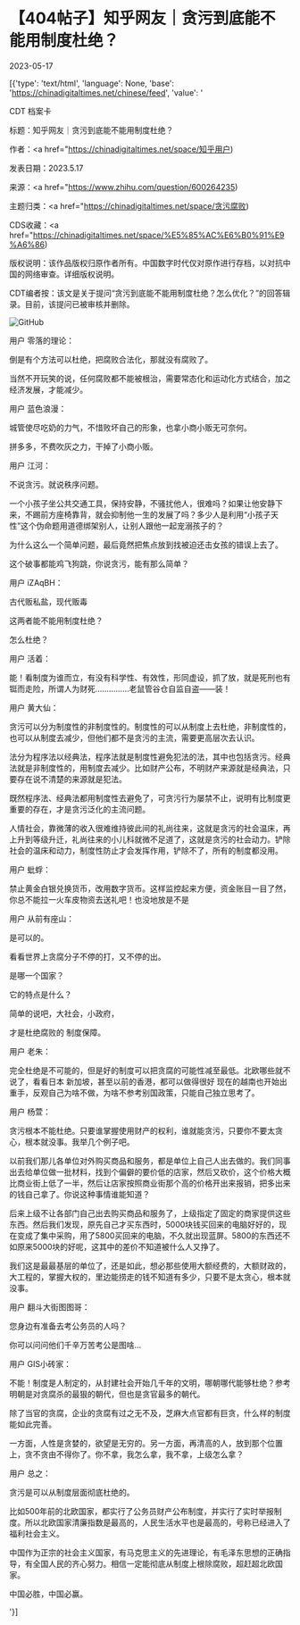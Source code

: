 # 【404帖子】知乎网友｜贪污到底能不能用制度杜绝？

2023-05-17

[{'type': 'text/html', 'language': None, 'base': 'https://chinadigitaltimes.net/chinese/feed', 'value': '

CDT 档案卡

标题：知乎网友｜贪污到底能不能用制度杜绝？

作者：<a href="https://chinadigitaltimes.net/space/知乎用户)

发表日期：2023.5.17

来源：<a href="https://www.zhihu.com/question/600264235)

主题归类：<a href="https://chinadigitaltimes.net/space/贪污腐败)

CDS收藏：<a href="https://chinadigitaltimes.net/space/%E5%85%AC%E6%B0%91%E9%A6%86)

版权说明：该作品版权归原作者所有。中国数字时代仅对原作进行存档，以对抗中国的网络审查。详细版权说明。





CDT编者按：该文是关于提问“贪污到底能不能用制度杜绝？怎么优化？”的回答辑录。目前，该提问已被审核并删除。

![GitHub](https://chinadigitaltimes.net/chinese/files/2023/05/23.png)



用户 零落的理论：

倒是有个方法可以杜绝，把腐败合法化，那就没有腐败了。

当然不开玩笑的说，任何腐败都不能被根治，需要常态化和运动化方式结合，加之经济发展，才能减少。







用户 蓝色浪漫：

城管使尽吃奶的力气，不惜败坏自己的形象，也拿小商小贩无可奈何。

拼多多，不费吹灰之力，干掉了小商小贩。







用户 江河：

不说贪污。就说秩序问题。

一个小孩子坐公共交通工具，保持安静，不骚扰他人，很难吗？如果让他安静下来，不踢前方座椅靠背，就会抑制他一生的发展了吗？多少人是利用“小孩子天性”这个伪命题用道德绑架别人，让别人跟他一起宠溺孩子的？

为什么这么一个简单问题，最后竟然把焦点放到找被迫还击女孩的错误上去了。

这个破事都能鸡飞狗跳，你说贪污，能有那么简单？







用户 iZAqBH：

古代贩私盐，现代贩毒

这两者能不能用制度杜绝？

怎么杜绝？







用户 活着：

能！看制度为谁而立，有没有科学性、有效性，形同虚设，抓了放，就是死刑也有铤而走险，所谓人为财死……………老鼠管谷仓自监自盗——装！







用户 黄大仙：

贪污可以分为制度性的非制度性的。制度性的可以从制度上去杜绝，非制度性的，也可以从制度去减少，但他们都不是贪污的主流，需要更高层次去认识。

法分为程序法以经典法，程序法就是制度性避免犯法的法，其中也包括贪污。经典法就是非制度性的，用制度去减少。比如财产公布，不明财产来源就是经典法，只要存在说不清楚的来源就是犯法。

既然程序法、经典法都用制度性去避免了，可贪污行为屡禁不止，说明有比制度更重要的存在，才是贪污泛化的主流问题。

人情社会，靠微薄的收入很难维持彼此间的礼尚往来，这就是贪污的社会温床，再上升到等级升迁，礼尚往来的小儿科就微不足道了，这就是贪污的社会动力。铲除社会的温床和动力，制度性防止才会发挥作用，铲除不了，所有的制度都没用。







用户 蚍蜉：

禁止黄金白银兑换货币，改用数字货币。这样监控起来方便，资金账目一目了然，你总不能拉一火车皮物资去送礼吧！也没地放是不是







用户 从前有座山：

是可以的。

看看世界上贪腐分子不停的打，又不停的出。

是哪一个国家？

它的特点是什么？

简单的说吧，大社会，小政府，

才是杜绝腐败的 制度保障。







用户 老朱：

完全杜绝是不可能的，但是好的制度可以把贪腐的可能性减至最低。北欧哪些就不说了，看看日本 新加坡，甚至以前的香港，都可以做得很好 现在的越南也开始出重手，反观自己为啥不做，为啥不参考别国政策，只能自己独立思考了。







用户 杨萱：

贪污根本不能杜绝。只要谁掌握使用财产的权利，谁就能贪污，只要你不要太贪心，根本就没事。我举几个例子吧。

以前我们那儿各单位对外购买商品和服务，都是单位上自己人出去做的。我们同事出去给单位做一批材料，找到个偏僻的要价低的店家，然后又砍价，这个价格大概比商业街上低了一半，然后让店家按照商业街那个高的价格开出来报销，把多出来的钱自己拿了。你说这种事情谁能知道？

后来上级不让各部门自己出去购买商品和服务了，上级指定了固定的商家提供这些东西。然后我们发现，原先自己才买东西时，5000块钱买回来的电脑好好的，现在变成了集中采购，用了5800买回来的电脑，不久就出现蓝屏。5800的东西还不如原来5000块的好呢，这其中的差价不知道被什么人又挣了。

我们这是最最基层的单位了，还是如此，想必那些使用大额经费的，大额财政的，大工程的，掌握大权的，里边能捞走的钱不知道有多少，只要不是太贪心，根本就没事。







用户 翻斗大街图图哥：

您身边有准备去考公务员的人吗？

你可以问问他们千辛万苦考公是图啥…







用户 GIS小砖家：

不能！制度是人制定的，从封建社会开始几千年的文明，哪朝哪代能够杜绝？参考明朝是对贪腐杀的最狠的朝代，但也是贪官最多的朝代。

除了当官的贪腐，企业的贪腐有过之无不及，芝麻大点官都有巨贪，什么样的制度能如此完善。

一方面，人性是贪婪的，欲望是无穷的。另一方面，再清高的人，放到那个位置上，贪不贪由不得你了。你不拿，我怎么拿，我不拿，上级怎么拿？







用户 总之：

贪污是可以从制度层面彻底杜绝的。

比如500年前的北欧国家，都实行了公务员财产公布制度，并实行了实时举报制度。所以北欧国家清廉指数是最高的，人民生活水平也是最高的，号称已经进入了福利社会主义。

中国作为正宗的社会主义国家，有马克思主义的先进理论，有毛泽东思想的正确指导，有全国人民的齐心努力。相信一定能彻底从制度上根除腐败，超赶超北欧国家。

中国必胜，中国必赢。

'}]
